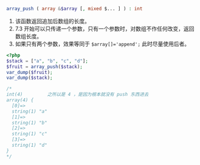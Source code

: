 ```php
array_push ( array &$array [, mixed $... ] ) : int
```

1. 该函数返回追加后数组的长度。
2. 7.3 开始可以只传递一个参数，只有一个参数时，对数组不作任何改变，返回数组长度。
3. 如果只有两个参数，效果等同于 `$array[]='append';` 此时尽量使用后者。

```php
<?php
$stack = ["a", "b", "c", "d"];
$fruit = array_push($stack);
var_dump($fruit);
var_dump($stack);

/*
int(4)         之所以是 4 ，是因为根本就没有 push 东西进去
array(4) {
  [0]=>
  string(1) "a"
  [1]=>
  string(1) "b"
  [2]=>
  string(1) "c"
  [3]=>
  string(1) "d"
}
*/
```
